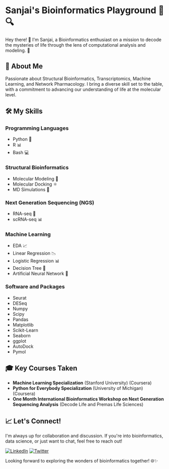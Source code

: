 # Sanjai's Bioinformatics Playground 🧬🔍

Hey there! 👋 I'm Sanjai, a Bioinformatics enthusiast on a mission to decode the mysteries of life through the lens of computational analysis and modeling. 🚀

## 🔬 About Me

Passionate about Structural Bioinformatics, Transcriptomics, Machine Learning, and Network Pharmacology. I bring a diverse skill set to the table, with a commitment to advancing our understanding of life at the molecular level.

## 🛠️ My Skills

### Programming Languages
- Python 🐍
- R 📊
- Bash 💻

### Structural Bioinformatics
- Molecular Modeling 🧪
- Molecular Docking ⚛️
- MD Simulations 🔄

### Next Generation Sequencing (NGS)
- RNA-seq 🧬
- scRNA-seq 📊

### Machine Learning
- EDA 📈
- Linear Regression 📉
- Logistic Regression 📊
- Decision Tree 🌲
- Artificial Neural Network 🧠

### Software and Packages
- Seurat
- DESeq
- Numpy
- Scipy
- Pandas
- Matplotlib
- Scikit-Learn
- Seaborn
- ggplot
- AutoDock
- Pymol

## 🎓 Key Courses Taken

- **Machine Learning Specialization** (Stanford University) (Coursera)
- **Python for Everybody Specialization** (University of Michigan) (Coursera)
- **One Month International Bioinformatics Workshop on Next Generation Sequencing Analysis** (Decode Life and Premas Life Sciences)

## 📈 Let's Connect!

I'm always up for collaboration and discussion. If you're into bioinformatics, data science, or just want to chat, feel free to reach out!

[![LinkedIn](https://img.shields.io/badge/LinkedIn-Connect-blue)](https://www.linkedin.com/in/sanjaibioinformatics/)
[![Twitter](https://img.shields.io/badge/Twitter-Follow-1DA1F2)](https://twitter.com/sanjaibioinfo)

Looking forward to exploring the wonders of bioinformatics together! 🌐✨
